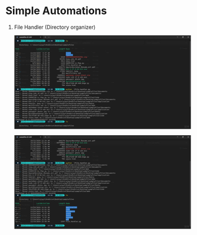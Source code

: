 # Simple Automations

1. File Handler (Directory organizer)
   
   ![image1](./cleaner1.png)
   
   ![image2](./cleaner2.png)
